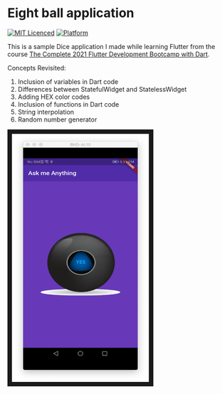 # Eight ball application

[![MIT Licenced](https://img.shields.io/badge/License-MIT-blue.svg)](https://opensource.org/licenses/MIT)
[![Platform](https://img.shields.io/badge/Platform-Flutter-yellow.svg)](https://flutter.io)

This is a sample Dice application I made while learning Flutter from the course
[The Complete 2021 Flutter Development Bootcamp with Dart](https://www.udemy.com/course/flutter-bootcamp-with-dart/).

Concepts Revisited:

1. Inclusion of variables in Dart code
2. Differences between StatefulWidget and StatelessWidget
3. Adding HEX color codes
4. Inclusion of functions in Dart code
5. String interpolation
6. Random number generator

<img src="https://raw.githubusercontent.com/ArcherN9/LearningFlutter/master/EightBall/images/Screenshot%20-%201.png"
alt="Application Screenshot" width="308" height="558" border="10" />
